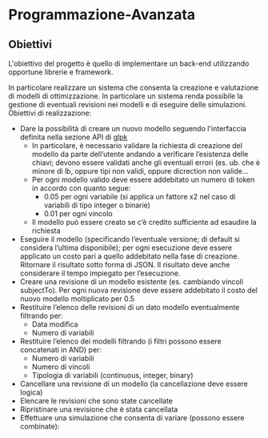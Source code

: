 # Programmazione-Avanzata

## Obiettivi
L'obiettivo del progetto è quello di implementare un back-end utilizzando opportune librerie e framework.

In particolare realizzare un sistema che consenta la creazione e valutazione di modelli di ottimizzazione. In particolare un sistema renda possibile la gestione di eventuali revisioni nei modelli e di eseguire delle simulazioni. Obiettivi di realizzazione: 
* Dare la possibilità di creare un nuovo modello seguendo l'interfaccia definita nella sezione API di [glpk](https://github.com/jvail/glpk.js)
   * In particolare, è necessario validare la richiesta di creazione del modello da parte dell’utente andando a verificare l’esistenza delle chiavi; devono essere validati anche gli eventuali errori (es. ub. che è minore di lb, oppure tipi non validi, oppure dicrection non valide…
   * Per ogni modello valido deve essere addebitato un numero di token in accordo con quanto segue:
      * 0.05 per ogni variabile (si applica un fattore x2 nel caso di variabili di tipo integer o binarie)
      * 0.01 per ogni vincolo
    * Il modello può essere creato se c’è credito sufficiente ad esaudire la richiesta
* Eseguire il modello (specificando l’eventuale versione; di default si considera l’ultima disponibile); per ogni esecuzione deve essere applicato un costo pari a quello addebitato nella fase di creazione. Ritornare il risultato sotto forma di JSON. Il risultato deve anche considerare il tempo impiegato per l’esecuzione.
* Creare una revisione di un modello esistente (es. cambiando vincoli subjectTo). Per ogni nuova revisione deve essere addebitato il costo del nuovo modello moltiplicato per 0.5
* Restituire l’elenco delle revisioni di un dato modello eventualmente filtrando per:
    * Data modifica
    * Numero di variabili
* Restituire l’elenco dei modelli filtrando (i filtri possono essere concatenati in AND) per:
    * Numero di variabili
    * Numero di vincoli
    * Tipologia di variabili (continuous, integer, binary)
* Cancellare una revisione di un modello (la cancellazione deve essere logica)
* Elencare le revisioni che sono state cancellate
* Ripristinare una revisione che è stata cancellata
* Effettuare una simulazione che consenta di variare (possono essere combinate): 